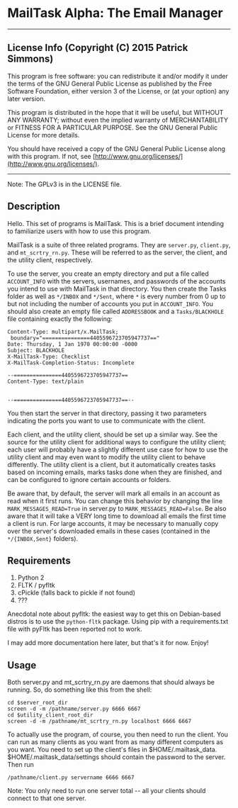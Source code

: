 # MailTask Alpha: The Email Manager

---

## License Info (Copyright (C) 2015  Patrick Simmons)

This program is free software: you can redistribute it and/or modify
it under the terms of the GNU General Public License as published by
the Free Software Foundation, either version 3 of the License, or
(at your option) any later version.

This program is distributed in the hope that it will be useful,
but WITHOUT ANY WARRANTY; without even the implied warranty of
MERCHANTABILITY or FITNESS FOR A PARTICULAR PURPOSE.  See the
GNU General Public License for more details.

You should have received a copy of the GNU General Public License
along with this program.  If not, see
[http://www.gnu.org/licenses/](http://www.gnu.org/licenses/).

---

Note: The GPLv3 is in the LICENSE file.

## Description

Hello.  This set of programs is MailTask.  This is a brief document
intending to familiarize users with how to use this program.

MailTask is a suite of three related programs.  They are `server.py`,
`client.py`, and `mt_scrtry_rn.py`.  These will be referred to as the
server, the client, and the utility client, respectively.

To use the server, you create an empty directory and put a file called
`ACCOUNT_INFO` with the servers, usernames, and passwords of the
accounts you intend to use with MailTask in that directory.  You then
create the Tasks folder as well as `*/INBOX` and `*/Sent`, where `*` is
every number from 0 up to but not including the number of accounts you
put in `ACCOUNT_INFO`.  You should also create an empty file called
`ADDRESSBOOK` and a `Tasks/BLACKHOLE` file containing exactly the
following:
```
Content-Type: multipart/x.MailTask;
 boundary="===============4405596723705947737=="
Date: Thursday, 1 Jan 1970 00:00:00 -0000
Subject: BLACKHOLE
X-MailTask-Type: Checklist
X-MailTask-Completion-Status: Incomplete

--===============4405596723705947737==
Content-Type: text/plain


--===============4405596723705947737==--
```

You then start the server in that directory, passing it two parameters
indicating the ports you want to use to communicate with the client.

Each client, and the utility client, should be set up a similar way.
See the source for the utility client for additional ways to configure
the utility client; each user will probably have a slightly different
use case for how to use the utility client and may even want to modify
the utility client to behave differently.  The utility client is a
client, but it automatically creates tasks based on incoming emails,
marks tasks done when they are finished, and can be configured to
ignore certain accounts or folders.

Be aware that, by default, the server will mark all emails in an
account as read when it first runs.  You can change this behavior by
changing the line `MARK_MESSAGES_READ=True` in server.py to
`MARK_MESSAGES_READ=False`.  Be also aware that it will take a VERY
long time to download all emails the first time a client is run.  For
large accounts, it may be necessary to manually copy over the server's
downloaded emails in these cases (contained in the `*/{INBOX,Sent}`
folders).

## Requirements
1)  Python 2  
2)  FLTK / pyfltk  
3)  cPickle (falls back to pickle if not found)  
4)  ???  

Anecdotal note about pyfltk: the easiest way to get this on
Debian-based distros is to use the `python-fltk` package.  Using pip
with a requirements.txt file with pyFltk has been reported not to work.

I may add more documentation here later, but that's it for now.  Enjoy!

## Usage

Both server.py and mt_scrtry_rn.py are daemons that should always be
running.  So, do something like this from the shell:
```
cd $server_root_dir
screen -d -m /pathname/server.py 6666 6667
cd $utility_client_root_dir
screen -d -m /pathname/mt_scrtry_rn.py localhost 6666 6667
```

To actually use the program, of course, you then need to run the client.
You can run as many clients as you want from as many different computers
as you want.  You need to set up the client's files in $HOME/.mailtask_data.
$HOME/.mailtask_data/settings should contain the password to the server.
Then run
```
/pathname/client.py servername 6666 6667
```

Note: You only need to run one server total -- all your clients should
connect to that one server.
